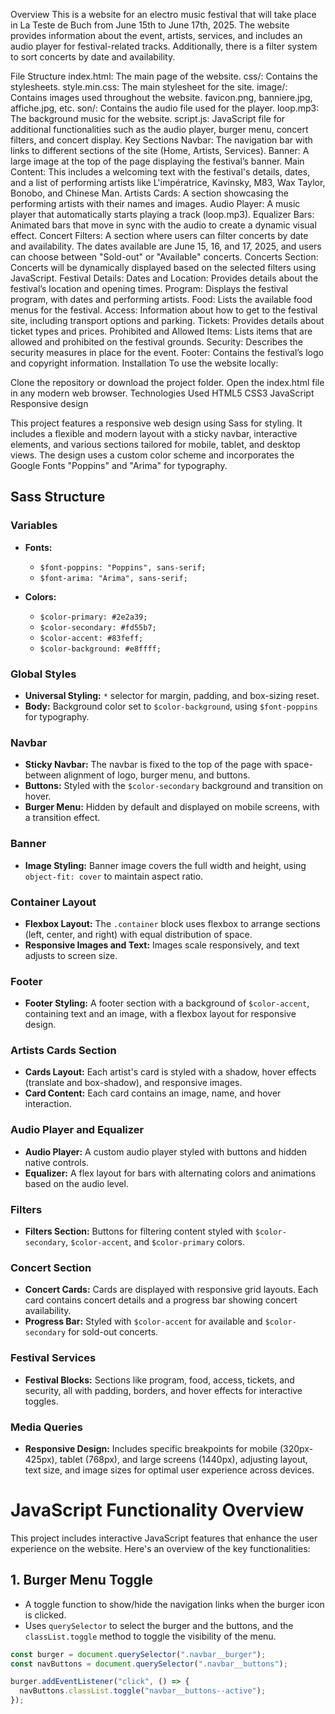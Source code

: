 Overview
This is a website for an electro music festival that will take place in La Teste de Buch from June 15th to June 17th, 2025. The website provides information about the event, artists, services, and includes an audio player for festival-related tracks. Additionally, there is a filter system to sort concerts by date and availability.

File Structure
index.html: The main page of the website.
css/: Contains the stylesheets.
style.min.css: The main stylesheet for the site.
image/: Contains images used throughout the website.
favicon.png, banniere.jpg, affiche.jpg, etc.
son/: Contains the audio file used for the player.
loop.mp3: The background music for the website.
script.js: JavaScript file for additional functionalities such as the audio player, burger menu, concert filters, and concert display.
Key Sections
Navbar: The navigation bar with links to different sections of the site (Home, Artists, Services).
Banner: A large image at the top of the page displaying the festival’s banner.
Main Content: This includes a welcoming text with the festival's details, dates, and a list of performing artists like L'impératrice, Kavinsky, M83, Wax Taylor, Bonobo, and Chinese Man.
Artists Cards: A section showcasing the performing artists with their names and images.
Audio Player: A music player that automatically starts playing a track (loop.mp3).
Equalizer Bars: Animated bars that move in sync with the audio to create a dynamic visual effect.
Concert Filters: A section where users can filter concerts by date and availability. The dates available are June 15, 16, and 17, 2025, and users can choose between "Sold-out" or "Available" concerts.
Concerts Section: Concerts will be dynamically displayed based on the selected filters using JavaScript.
Festival Details:
Dates and Location: Provides details about the festival’s location and opening times.
Program: Displays the festival program, with dates and performing artists.
Food: Lists the available food menus for the festival.
Access: Information about how to get to the festival site, including transport options and parking.
Tickets: Provides details about ticket types and prices.
Prohibited and Allowed Items: Lists items that are allowed and prohibited on the festival grounds.
Security: Describes the security measures in place for the event.
Footer: Contains the festival’s logo and copyright information.
Installation
To use the website locally:

Clone the repository or download the project folder.
Open the index.html file in any modern web browser.
Technologies Used
HTML5
CSS3
JavaScript
Responsive design

This project features a responsive web design using Sass for styling. It includes a flexible and modern layout with a sticky navbar, interactive elements, and various sections tailored for mobile, tablet, and desktop views. The design uses a custom color scheme and incorporates the Google Fonts "Poppins" and "Arima" for typography.

## Sass Structure

### Variables

- **Fonts:**
  - `$font-poppins: "Poppins", sans-serif;`
  - `$font-arima: "Arima", sans-serif;`

- **Colors:**
  - `$color-primary: #2e2a39;`
  - `$color-secondary: #fd55b7;`
  - `$color-accent: #83feff;`
  - `$color-background: #e8ffff;`

### Global Styles

- **Universal Styling:** `*` selector for margin, padding, and box-sizing reset.
- **Body:** Background color set to `$color-background`, using `$font-poppins` for typography.

### Navbar

- **Sticky Navbar:** The navbar is fixed to the top of the page with space-between alignment of logo, burger menu, and buttons.
- **Buttons:** Styled with the `$color-secondary` background and transition on hover.
- **Burger Menu:** Hidden by default and displayed on mobile screens, with a transition effect.

### Banner

- **Image Styling:** Banner image covers the full width and height, using `object-fit: cover` to maintain aspect ratio.

### Container Layout

- **Flexbox Layout:** The `.container` block uses flexbox to arrange sections (left, center, and right) with equal distribution of space.
- **Responsive Images and Text:** Images scale responsively, and text adjusts to screen size.

### Footer

- **Footer Styling:** A footer section with a background of `$color-accent`, containing text and an image, with a flexbox layout for responsive design.

### Artists Cards Section

- **Cards Layout:** Each artist's card is styled with a shadow, hover effects (translate and box-shadow), and responsive images.
- **Card Content:** Each card contains an image, name, and hover interaction.

### Audio Player and Equalizer

- **Audio Player:** A custom audio player styled with buttons and hidden native controls.
- **Equalizer:** A flex layout for bars with alternating colors and animations based on the audio level.

### Filters

- **Filters Section:** Buttons for filtering content styled with `$color-secondary`, `$color-accent`, and `$color-primary` colors.

### Concert Section

- **Concert Cards:** Cards are displayed with responsive grid layouts. Each card contains concert details and a progress bar showing concert availability.
- **Progress Bar:** Styled with `$color-accent` for available and `$color-secondary` for sold-out concerts.

### Festival Services

- **Festival Blocks:** Sections like program, food, access, tickets, and security, all with padding, borders, and hover effects for interactive toggles.

### Media Queries

- **Responsive Design:** Includes specific breakpoints for mobile (320px-425px), tablet (768px), and large screens (1440px), adjusting layout, text size, and image sizes for optimal user experience across devices.

# JavaScript Functionality Overview

This project includes interactive JavaScript features that enhance the user experience on the website. Here's an overview of the key functionalities:

## 1. Burger Menu Toggle
- A toggle function to show/hide the navigation links when the burger icon is clicked.
- Uses `querySelector` to select the burger and the buttons, and the `classList.toggle` method to toggle the visibility of the menu.

```js
const burger = document.querySelector(".navbar__burger");
const navButtons = document.querySelector(".navbar__buttons");

burger.addEventListener("click", () => {
  navButtons.classList.toggle("navbar__buttons--active");
});

